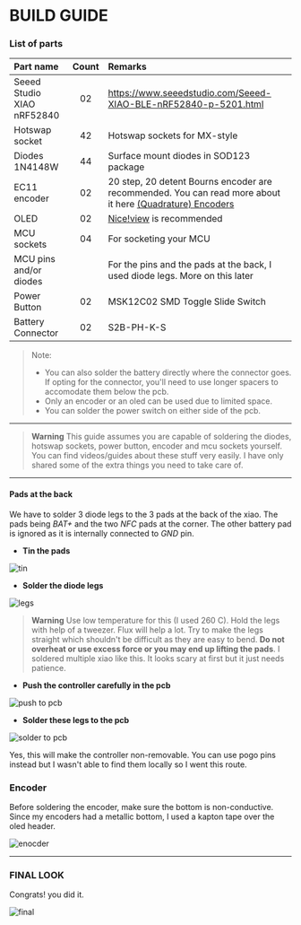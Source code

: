 # BUILD GUIDE

### List of parts

| Part name     | Count | Remarks | 
| :------------ | :---: | :------ |
| Seeed Studio XIAO nRF52840 | 02 | https://www.seeedstudio.com/Seeed-XIAO-BLE-nRF52840-p-5201.html |
| Hotswap socket             | 42 | Hotswap sockets for MX-style |
| Diodes 1N4148W             | 44 | Surface mount diodes in SOD123 package |
| EC11 encoder               | 02 | 20 step, 20 detent Bourns encoder are recommended. You can read more about it here [(Quadrature) Encoders](https://kbd.news/Designing-for-Wireless-1784.html)|
| OLED                       | 02 | [Nice!view](https://nicekeyboards.com/nice-view) is recommended |
| MCU sockets                | 04 | For socketing your MCU |
| MCU pins and/or diodes     |    | For the pins and the pads at the back, I used diode legs. More on this later |
| Power Button               | 02 | MSK12C02 SMD Toggle Slide Switch |
| Battery Connector          | 02 | S2B-PH-K-S |

> Note: 
> - You can also solder the battery directly where the connector goes. If opting for the connector, you'll need to use longer spacers to accomodate them below the pcb.
> - Only an encoder or an oled can be used due to limited space.
> - You can solder the power switch on either side of the pcb.

***

> **Warning**
> This guide assumes you are capable of soldering the diodes, hotswap sockets, power button, encoder and mcu sockets yourself. You can find videos/guides about these stuff very easily. I have only shared some of the extra things you need to take care of.

***

#### Pads at the back

We have to solder 3 diode legs to the 3 pads at the back of the xiao. The pads being *BAT+* and the two *NFC* pads at the corner. The other battery pad is ignored as it is internally connected to *GND* pin.

- **Tin the pads**

![tin](/rev1/docs/images/mcu1.jpg)

- **Solder the diode legs**

![legs](/rev1/docs/images/mcu2.jpg)

> **Warning**
> Use low temperature for this (I used 260 C). Hold the legs with help of a tweezer. Flux will help a lot. Try to make the legs straight which shouldn't be difficult as they are easy to bend. **Do not overheat or use excess force or you may end up lifting the pads**.
I soldered multiple xiao like this. It looks scary at first but it just needs patience.

- **Push the controller carefully in the pcb**

![push to pcb](/rev1/docs/images/mcu3.jpg)

- **Solder these legs to the pcb**

![solder to pcb](/rev1/docs/images/mcu4.jpg)

Yes, this will make the controller non-removable. You can use pogo pins instead but I wasn't able to find them locally so I went this route.

### Encoder

Before soldering the encoder, make sure the bottom is non-conductive. Since my encoders had a metallic bottom, I used a kapton tape over the oled header.

![enocder](/rev1/docs/images/enc.jpg)

***

### FINAL LOOK

Congrats! you did it.

![final](/rev1/docs/images/final.jpg)

